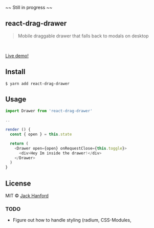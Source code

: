 ~~
Still in progress
~~

## react-drag-drawer

> Mobile draggable drawer that falls back to modals on desktop

<br />

[Live demo!](https://build-cfiogihwcb.now.sh)

## Install

```
$ yarn add react-drag-drawer
```


## Usage

```js
import Drawer from 'react-drag-drawer'

..

render () {
  const { open } = this.state

  return (
    <Drawer open={open} onRequestClose={this.toggle}>
      <div>Hey Im inside the drawer!</div>
    </Drawer>
  )
}
```

## License

MIT © [Jack Hanford](http://jackhanford.com)


### TODO
* Figure out how to handle styling (radium, CSS-Modules, <style jsx>, etc..)
* Publish package to npm
* Publish example (page, gif)

